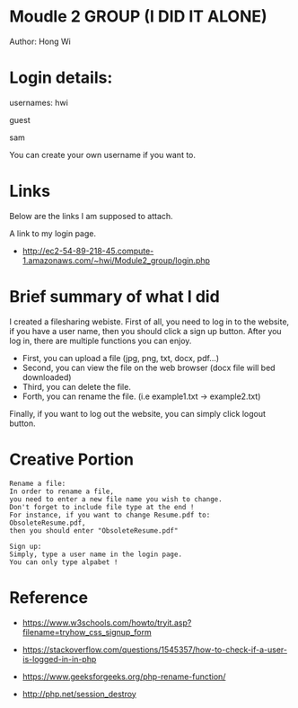 # Moudle 2 GROUP (I DID IT ALONE)
Author: Hong Wi 
  
# Login details:

usernames:
hwi

guest

sam

You can create your own username if you want to. 

# Links
Below are the links I am supposed to attach. 

A link to my login page. 
- http://ec2-54-89-218-45.compute-1.amazonaws.com/~hwi/Module2_group/login.php

# Brief summary of what I did 
I created a filesharing webiste. First of all, you need to log in to the website, if you have a user name, then you should click a sign up button. 
After you log in, there are multiple functions you can enjoy. 
  - First, you can upload a file (jpg, png, txt, docx, pdf...)
  - Second, you can view the file on the web browser (docx file will bed downloaded)
  - Third, you can delete the file. 
  - Forth, you can rename the file. (i.e example1.txt -> example2.txt)

Finally, if you want to log out the website, you can simply click logout button. 

# Creative Portion
    Rename a file: 
    In order to rename a file, 
    you need to enter a new file name you wish to change. 
    Don't forget to include file type at the end ! 
    For instance, if you want to change Resume.pdf to:
    ObsoleteResume.pdf, 
    then you should enter "ObsoleteResume.pdf"
    
    Sign up:
    Simply, type a user name in the login page. 
    You can only type alpabet ! 

# Reference 

- https://www.w3schools.com/howto/tryit.asp?filename=tryhow_css_signup_form

- https://stackoverflow.com/questions/1545357/how-to-check-if-a-user-is-logged-in-in-php

- https://www.geeksforgeeks.org/php-rename-function/

- http://php.net/session_destroy
